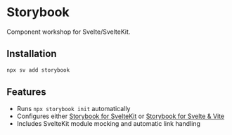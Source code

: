 # Storybook

Component workshop for Svelte/SvelteKit.

## Installation

```sh
npx sv add storybook
```

## Features

- Runs `npx storybook init` automatically
- Configures either [Storybook for SvelteKit](https://storybook.js.org/docs/get-started/frameworks/sveltekit) or [Storybook for Svelte & Vite](https://storybook.js.org/docs/get-started/frameworks/svelte-vite)
- Includes SvelteKit module mocking and automatic link handling